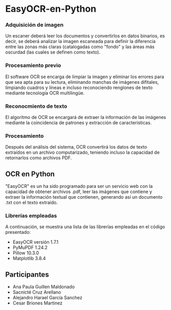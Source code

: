 # EasyOCR-en-Python
### Adquisición de imagen
Un escaner deberá leer los documentos y convertirlos en datos binarios, es decir, se deberá analizar la imagen escaneada para definir la diferencia entre las zonas más claras (catalogadas como "fondo" y las áreas más oscurdad (las cuales se definen como texto).

### Procesamiento previo

El software OCR se encarga de limpiar la imagen y eliminar los errores para que sea apta para su lectura, eliminando manchas de imágenes difitales, limpiando cuadros y líneas e incluso reconociendo renglones de texto mediante tecnología OCR multilingüe.

### Reconocmiento de texto

El algoritmo de OCR se encargará de extraer la información de las imágenes mediante la coincidencia de patrones y extracción de características.

### Procesamiento

Después del análisis del sistema, OCR convertirá los datos de texto extraídos en un archivo computarizado, teniendo incluso la capacidad de retornarlos como archivos PDF.

## OCR en Python

"EasyOCR" es un ha sido programado para ser un servicio web con la capacidad de obtener archivos .pdf, leer las imágenes que contiene y extraer la información textual que contienen, generando así un documento .txt con el texto extraído.

### Librerías empleadas

A continuación, se muestra una lista de las librerías empleadas en el código presentado:

- EasyOCR versión 1.7.1
- PyMuPDF 1.24.2
- Pillow 10.3.0
- Matplotlib 3.8.4

## Participantes

- Ana Paula Guillen Maldonado
- Sacnicté Cruz Arellano
- Alejandro Harael García Sanchez
- Cesar Briones Martinez
